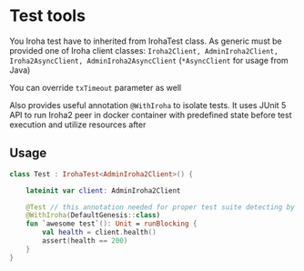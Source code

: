# Test tools

You Iroha test have to inherited from IrohaTest class.
As generic must be provided one of Iroha client classes: `Iroha2Client, AdminIroha2Client, Iroha2AsyncClient, AdminIroha2AsyncClient` 
(`*AsyncClient` for usage from Java)

You can override `txTimeout` parameter as well

Also provides useful annotation `@WithIroha` to isolate tests.
It uses JUnit 5 API to run Iroha2 peer in docker container with predefined state before test execution and utilize resources after

## Usage

```kotlin
class Test : IrohaTest<AdminIroha2Client>() {

    lateinit var client: AdminIroha2Client

    @Test // this annotation needed for proper test suite detecting by IDE
    @WithIroha(DefaultGenesis::class)
    fun `awesome test`(): Unit = runBlocking {
        val health = client.health()
        assert(health == 200)
    }   
}
```

